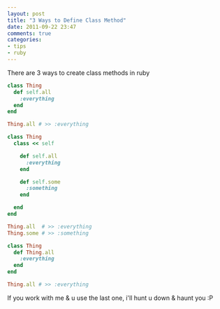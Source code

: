 ```yaml
---
layout: post
title: "3 Ways to Define Class Method"
date: 2011-09-22 23:47
comments: true
categories: 
- tips
- ruby
---
```


There are 3 ways to create class methods in ruby

``` ruby Probably when you just need one
class Thing
  def self.all
    :everything
  end
end

Thing.all # >> :everything
```

``` ruby Probably when you need several
class Thing
  class << self

    def self.all
      :everything
    end

    def self.some
      :something
    end

  end
end

Thing.all  # >> :everything
Thing.some # >> :something
```

``` ruby Probably when you are going bananas
class Thing
  def Thing.all
    :everything
  end
end

Thing.all # >> :everything
```

If you work with me & u use the last one, i'll hunt u down &
haunt you :P

